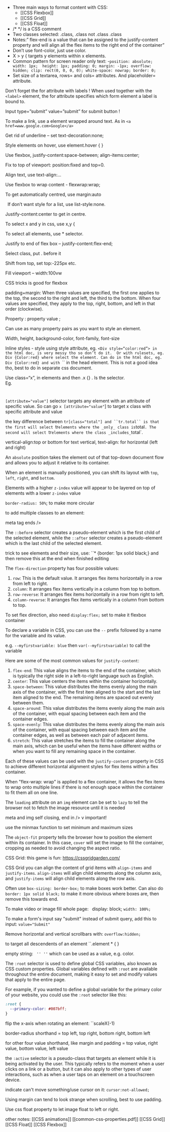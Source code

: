 
- Three main ways to format content with CSS: 
	- [[CSS Flexbox]]
	- [[CSS Grid]]
	- [[CSS Float]]
- /\*  \*/  is a CSS comment
- Two classes selected: .class, .class not .class .class
- Notes:” flex-end is a value that can be assigned to the justify-content property and will align all the flex items to the right end of the container”
- Don’t use font-color, just use color. 
- X > y {  targets y elements within x elements. 
- Common pattern for screen reader only text:
	-```position: absolute;
	width: 1px; 
	height: 1px;
	padding: 0;
	margin: -1px;
	overflow: hidden;
	clip: rect(0, 0, 0, 0);
	white-space: nowrap;
	border: 0;``` 
- Set size of a textarea, rows= and cols= attributes. And placeholder= attribute. 

Don’t forget the for attribute with labels ! When used together with the `<label>` element, the for attribute specifies which form element a label is bound to.

Input type=”submit” value=”submit” for submit button !

To make a link, use a element wrapped around text. As in `<a href=www.google.com>Google</a>`

Get rid of underline – set text-decoration:none; 

Style elements on hover, use element.hover { }

Use flexbox, justify-content:space-between; align-items:center;

Fix to top of viewport: position:fixed and top=0. 

Align text, use text-align:… 

Use flexbox to wrap content - flexwrap:wrap; 

To get automatically centred, use margin:auto

` `If don’t want style for a list, use list-style:none.  

Justify-content:center to get in centre. 

To select x and y in css, use x,y {

To select all elements, use \* selector. 

Justify to end of flex box – justify-content:flex-end; 

Select class, put . before it 

Shift from top, set top:-225px etc. 

Fill viewport – width:100vw

CSS tricks is good for flexbox 

padding+margin: When three values are specified, the first one applies to the top, the second to the right and left, the third to the bottom. When four values are specified, they apply to the top, right, bottom, and left in that order (clockwise).

Property : property value ;

Can use as many property pairs as you want to style an element. 

Width, height, background-color, font-family, font-size

Inline styles - style using style attribute, eg. ``<Div style=“color:red”> in the html doc, is very messy tho so don’t do it. 
Or with rulesets, eg. Div {Color:red} where select the element. Can do in the html doc, eg. Div {Color:red} and with ``<style type=“text/css”> div {Color:red} </style>`` in the head element. This is not a good idea tho, best to do in separate css document. 

Use class=“x”, in elements and then .x {} . Is the selector.  
Eg. <h1 class=“x”> </h1> 
`[attribute="value"]` selector targets any element with an attribute of specific value. So can go `x [attribute="value"`] to target x class with specific attribute and value

the key difference between `tr[class="total"] and ``tr.total`` is that the first will select `tr` elements where the _only_ class is `total`. The second will select `tr` elements where the class _includes_ `total`.

vertical-align:top or bottom for text vertical, text-align: for horizontal (left and right)

An `absolute` position takes the element out of that top-down document flow and allows you to adjust it relative to its container. 

When an element is manually positioned, you can shift its layout with `top`, `left`, `right`, and `bottom`. 


Elements with a higher `z-index` value will appear to be layered on top of elements with a lower `z-index` value

`border-radius: 50%`; to make more circular


to add multiple classes to an element: <div class="class1 class2 class3"></div>

meta tag ends />

The `::before` selector creates a pseudo-element which is the first child of the selected element, while the `::after` selector creates a pseudo-element which is the last child of the selected element.




trick to see elements and their size, use: 
``* {border: 1px solid black;}
and then remove this at the end when finished editing

The `flex-direction` property has four possible values:
1.  `row`: This is the default value. It arranges flex items horizontally in a row from left to right.
2.  `column`: It arranges flex items vertically in a column from top to bottom.
3.  `row-reverse`: It arranges flex items horizontally in a row from right to left.
4.  `column-reverse`: It arranges flex items vertically in a column from bottom to top.

To set flex direction, also need ``display:flex;`` set to make it flexbox container 


To declare a variable in CSS, you can use the `--` prefix followed by a name for the variable and its value. 

e.g. `--myfirstvariable: blue` then ``var(--myfirstvariable)`` to call the variable 



Here are some of the most common values for `justify-content`:

1.  `flex-end`: This value aligns the items to the end of the container, which is typically the right side in a left-to-right language such as English.
2.  `center`: This value centers the items within the container horizontally.
3.  `space-between`: This value distributes the items evenly along the main axis of the container, with the first item aligned to the start and the last item aligned to the end. The remaining items are spaced out evenly between them.
4.  `space-around`: This value distributes the items evenly along the main axis of the container, with equal spacing between each item and the container edges.
5.  `space-evenly`: This value distributes the items evenly along the main axis of the container, with equal spacing between each item and the container edges, as well as between each pair of adjacent items.
6.  `stretch`: This value stretches the items to fill the container along the main axis, which can be useful when the items have different widths or when you want to fill any remaining space in the container.

Each of these values can be used with the `justify-content` property in CSS to achieve different horizontal alignment styles for flex items within a flex container.

When "flex-wrap: wrap" is applied to a flex container, it allows the flex items to wrap onto multiple lines if there is not enough space within the container to fit them all on one line.

The `loading` attribute on an `img` element can be set to `lazy` to tell the browser not to fetch the image resource until it is needed

meta and img self closing, end in /> v important! 


use the minmax function to set minimum and maximum sizes


The `object-fit` property tells the browser how to position the element within its container. In this case, `cover` will set the image to fill the container, cropping as needed to avoid changing the aspect ratio.

CSS Grid: this game is fun: https://cssgridgarden.com/ 

CSS Grid you can align the content of grid items with `align-items` and `justify-items`. `align-items` will align child elements along the column axis, and `justify-items` will align child elements along the row axis.

Often use ``box-sizing: border-box;`` to make boxes work better. Can also do ``border: 1px solid black;`` to make it more obvious where boxes are, then remove this towards end. 


To make video or image fill whole page: ``
 ``display: block;
  ``width: 100%;``

To make a form's input say "submit" instead of submit query, add this to input: 
``value="Submit"``

Remove horizontal and vertical scrollbars with: ``overflow:hidden;``

to target all descendents of an element ``.element * { }


empty string: `` '' ''`` which can be used as a value, e.g. color. 


The `:root` selector is used to define global CSS variables, also known as CSS custom properties. Global variables defined with `:root` are available throughout the entire document, making it easy to set and modify values that apply to the entire page.

For example, if you wanted to define a global variable for the primary color of your website, you could use the `:root` selector like this:
```css
:root {
  --primary-color: #007bff;
}
```


flip the x-axis when rotating an element: ``scaleX(-1)

border-radius shorthand = top left, top right, bottom right, bottom left

for other four value shorthand, like margin and padding = top value, right value, bottom value, left value

the `:active` selector is a pseudo-class that targets an element while it is being activated by the user. This typically refers to the moment when a user clicks on a link or a button, but it can also apply to other types of user interactions, such as when a user taps on an element on a touchscreen device.

indicate can't move something/use cursor on it: ``cursor:not-allowed;``

Using margin can tend to look strange when scrolling, best to use padding. 

Use css float property to let image float to left or right. 


other notes: 
[[CSS animations]]
[[common-css-properties.pdf]]
[[CSS Grid]]
[[CSS Float]]
[[CSS Flexbox]]